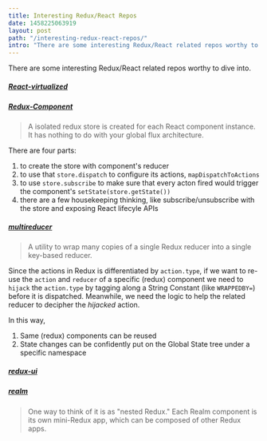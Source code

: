 ```yaml
---
title: Interesting Redux/React Repos
date: 1458225063919
layout: post
path: "/interesting-redux-react-repos/"
intro: "There are some interesting Redux/React related repos worthy to dive into."
---
```


There are some interesting Redux/React related repos worthy to dive into.


##### [React-virtualized](https://github.com/bvaughn/react-virtualized)


##### [Redux-Component](https://github.com/tomchentw/redux-component)
> A isolated redux store is created for each React component instance. It has nothing to do with your global flux architecture. 

There are four parts:
1. to create the store with component's reducer
2. to use that `store.dispatch` to configure its actions, `mapDispatchToActions`
3. to use `store.subscribe` to make sure that every acton fired would trigger the component's `setState(store.getState())`
4. there are a few housekeeping thinking, like subscribe/unsubscribe with the store and exposing React lifecyle APIs

##### [multireducer](https://github.com/erikras/multireducer)
> A utility to wrap many copies of a single Redux reducer into a single key-based reducer.

Since the actions in Redux is differentiated by `action.type`, if we want to re-use the `action` and `reducer` of a specific (redux) component we need to `hijack` the `action.type` by tagging along a String Constant (like `WRAPPEDBY=`) before it is dispatched. Meanwhile, we need the logic to help the related reducer to decipher the *hijacked* action.

In this way, 
1. Same (redux) components can be reused
2. State changes can be confidently put on the Global State tree under a specific namespace

##### [redux-ui](https://github.com/tonyhb/redux-ui/tree/864cee5f291b8253f793a6159b85e6915bbac81f)

##### [realm](https://github.com/acdlite/realm)
> One way to think of it is as "nested Redux." Each Realm component is its own mini-Redux app, which can be composed of other Redux apps.

